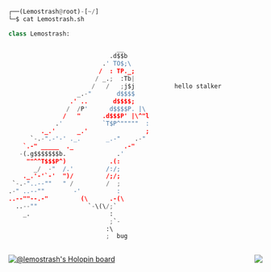 ```python
┌──(Lemostrash@root)-[~/]
└─$ cat Lemostrash.sh

class Lemostrash:
                
                              __       
                            .d$$b      
                          .' TO$;\     
                         /  : TP._;    
                        / _.;  :Tb|    
                       /   /   ;j$j           hello stalker
                   _.-"       d$$$$    
                 .' ..       d$$$$;    
                /  /P'      d$$$$P. |\ 
               /   "      .d$$$P' |\^"l
             .'           `T$P^"""""  :
         ._.'      _.'                ;
      `-.-".-'-' ._.       _.-"    .-" 
    `.-" _____  ._              .-"    
   -(.g$$$$$$$b.              .'       
     ""^^T$$$P^)            .(:        
       _/  -"  /.'         /:/;        
    ._.'-'`-'  ")/         /;/;        
 `-.-"..--""   " /         /  ;        
.-" ..--""        -'          :        
..--""--.-"         (\      .-(\       
  ..--""              `-\(\/;`         
    _.                      :          
                            ;`-        
                           :\          
                           ;  bug      
                                                                           
```

  <img align="right" src="https://github-readme-stats.vercel.app/api/top-langs/?username=lemostrash&layout=compact&langs_count=7&theme=material-palenight"/>

[![@lemostrash's Holopin board](https://holopin.me/lemostrash)](https://holopin.io/@lemostrash)
   

